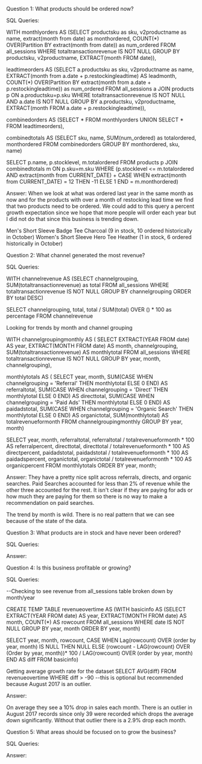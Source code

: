 Question 1: What products should be ordered now? 

SQL Queries:

WITH monthlyorders AS (SELECT productsku as sku, v2productname as name, 
	extract(month from date) as monthordered, 
	COUNT(*) OVER(Partition BY extract(month from date)) as num_ordered
FROM all_sessions
WHERE totaltransactionrevenue IS NOT NULL
GROUP BY productsku, v2productname, EXTRACT(month FROM date)),

leadtimeorders AS (SELECT a.productsku as sku, v2productname as name,
	EXTRACT(month from a.date + p.restockingleadtime) AS leadmonth,
	COUNT(*) OVER(Partition BY extract(month from a.date + p.restockingleadtime)) as num_ordered
FROM all_sessions a
JOIN products p
ON a.productsku=p.sku
WHERE totaltransactionrevenue IS NOT NULL AND a.date IS NOT NULL
GROUP BY a.productsku, v2productname, EXTRACT(month FROM a.date + p.restockingleadtime)),

combinedorders AS (SELECT * FROM monthlyorders UNION SELECT * FROM leadtimeorders),

combinedtotals AS (SELECT sku, name, SUM(num_ordered) as totalordered, monthordered
FROM combinedorders
GROUP BY monthordered, sku, name)

SELECT p.name, p.stocklevel, m.totalordered
FROM products p
JOIN combinedtotals m
ON p.sku=m.sku
WHERE 
	 (p.stocklevel <= m.totalordered
	AND
	extract(month from CURRENT_DATE) + CASE 
		WHEN extract(month from CURRENT_DATE) = 12 
		THEN -11 
		ELSE 1 END = m.monthordered)


Answer: 
When we look at what was ordered last year in the same month as now and for the products with over a month of restocking lead time we find that two products need to be ordered. We could add to this query a percent growth expectation since we hope that more people will order each year but I did not do that since this business is trending down. 

Men's Short Sleeve Badge Tee Charcoal (9 in stock, 10 ordered historically in October)
Women's Short Sleeve Hero Tee Heather (1 in stock, 6 ordered historically in October)


Question 2: What channel generated the most revenue? 

SQL Queries:

WITH channelrevenue AS (SELECT channelgrouping, SUM(totaltransactionrevenue) as total
FROM all_sessions
WHERE totaltransactionrevenue IS NOT NULL
GROUP BY channelgrouping
ORDER BY total DESC)

SELECT channelgrouping, total, total / SUM(total) OVER () * 100 as percentage
FROM channelrevenue

Looking for trends by month and channel grouping

WITH channelgroupingmonthly AS (
    SELECT EXTRACT(YEAR FROM date) AS year, EXTRACT(MONTH FROM date) AS month, channelgrouping,
    	SUM(totaltransactionrevenue) AS monthlytotal
    FROM all_sessions
    WHERE totaltransactionrevenue IS NOT NULL
    GROUP BY year, month, channelgrouping),
	
monthlytotals AS (
    SELECT year, month,
        SUM(CASE WHEN channelgrouping = 'Referral' THEN monthlytotal ELSE 0 END) AS referraltotal,
        SUM(CASE WHEN channelgrouping = 'Direct' THEN monthlytotal ELSE 0 END) AS directtotal,
        SUM(CASE WHEN channelgrouping = 'Paid Ads' THEN monthlytotal ELSE 0 END) AS paidadstotal,
        SUM(CASE WHEN channelgrouping = 'Organic Search' THEN monthlytotal ELSE 0 END) AS organictotal,
        SUM(monthlytotal) AS totalrevenueformonth
    FROM channelgroupingmonthly
    GROUP BY year, month)
	
SELECT 
    year, month, referraltotal,
    referraltotal / totalrevenueformonth * 100 AS referralpercent, directtotal,
    directtotal / totalrevenueformonth * 100 AS directpercent, paidadstotal,
    paidadstotal / totalrevenueformonth * 100 AS paidadspercent, organictotal,
    organictotal / totalrevenueformonth * 100 AS organicpercent
FROM monthlytotals
ORDER BY year, month;

Answer:
They have a pretty nice split across referrals, directs, and organic searches. Paid Searches accounted for less than 2% of revenue while the other three accounted for the rest. It isn't clear if they are paying for ads or how much they are paying for them so there is no way to make a recommendation on paid searches. 

The trend by month is wild. There is no real pattern that we can see because of the state of the data. 

Question 3: What products are in stock and have never been ordered? 

SQL Queries:


Answer:



Question 4: Is this business profitable or growing? 

SQL Queries:

--Checking to see revenue from all_sessions table broken down by month/year

CREATE TEMP TABLE revenueovertime AS (WITH basicinfo AS (SELECT EXTRACT(YEAR FROM date) AS year, 
    EXTRACT(MONTH FROM date) AS month, 
    COUNT(*) AS rowcount
FROM all_sessions
WHERE date IS NOT NULL
GROUP BY year, month
ORDER BY year, month)

SELECT year, month, rowcount, 
	CASE WHEN Lag(rowcount) OVER (order by year, month) IS NULL THEN NULL
	ELSE (rowcount - LAG(rowcount) OVER (Order by year, month))* 100 / LAG(rowcount) OVER (order by year, month) 
	END AS diff
FROM basicinfo)

Getting average growth rate for the dataset
SELECT AVG(diff)
FROM revenueovertime
WHERE diff > -90 --this is optional but recommended because August 2017 is an outlier. 


Answer:

On average they see a 10% drop in sales each month. There is an outlier in August 2017 records since only 39 were recorded which drops the average down significantly. Without that outlier there is a 2.9% drop each month. 

Question 5: What areas should be focused on to grow the business?  

SQL Queries:

Answer: